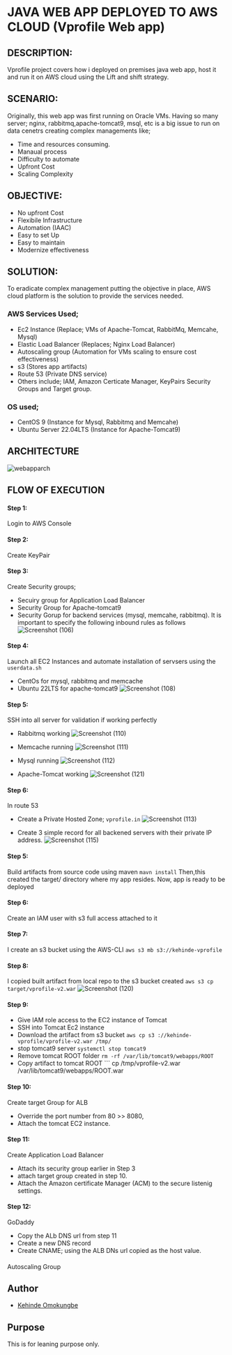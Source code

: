 #  JAVA WEB APP DEPLOYED TO AWS CLOUD (Vprofile Web app)
## DESCRIPTION: 
Vprofile project covers how i deployed on premises java web app, host it and run it on AWS cloud using the Lift and shift strategy. 


## SCENARIO:
Originally, this web app was first running on Oracle VMs. Having so many server; nginx, rabbitmq,apache-tomcat9, msql, etc is  a big issue to run on data cenetrs creating complex managements like;
- Time and resources consuming.
- Manaual process
- Difficulty to automate
- Upfront Cost
- Scaling Complexity

## OBJECTIVE:
- No upfront Cost
- Flexibile Infrastructure
- Automation (IAAC)
- Easy to set Up
- Easy to maintain
- Modernize effectiveness

## SOLUTION:
To eradicate complex management putting the objective in place, AWS cloud platform is the solution to provide the services needed.

### AWS Services Used;
- Ec2 Instance (Replace; VMs of Apache-Tomcat, RabbitMq, Memcahe, Mysql)
- Elastic Load Balancer (Replaces; Nginx Load Balancer)
- Autoscaling group (Automation for VMs scaling to ensure cost effectiveness)
- s3 (Stores app artifacts)
- Route 53 (Private DNS service)
- Others include; IAM, Amazon Certicate Manager, KeyPairs Security Groups and Target group.

### OS used;
- CentOS 9 (Instance for Mysql, Rabbitmq and Memcahe)
- Ubuntu Server 22.04LTS (Instance for Apache-Tomcat9)

## ARCHITECTURE

 ![webapparch](https://github.com/OK-CodeClinic/Java-Web-App-Deployed-to-AWS-Cloud/assets/100064229/093cb01e-c5d9-47ff-a5d8-41676349d142)

## FLOW OF EXECUTION
#### Step 1:
Login to AWS Console
#### Step 2:
Create KeyPair
#### Step 3:
Create Security groups;
- Secuiry group for Application Load Balancer
- Security Group for Apache-tomcat9
- Security Gorup for backend services (mysql, memcahe, rabbitmq). It is important to specify the following inbound rules as follows
  ![Screenshot (106)](https://github.com/OK-CodeClinic/Java-Web-App-Deployed-to-AWS-Cloud/assets/100064229/0ff23cc8-4d97-444c-ba10-9a23cc4a06a5)



#### Step 4: 
Launch all EC2 Instances and automate installation of servsers using the ```userdata.sh```
- CentOs for mysql, rabbitmq and memcache
- Ubuntu 22LTS for apache-tomcat9
  ![Screenshot (108)](https://github.com/OK-CodeClinic/Java-Web-App-Deployed-to-AWS-Cloud/assets/100064229/015015de-f044-4719-b339-04cff0a9bc3c)


#### Step 5:
SSH into all server for validation if working perfectly
- Rabbitmq working
 ![Screenshot (110)](https://github.com/OK-CodeClinic/Java-Web-App-Deployed-to-AWS-Cloud/assets/100064229/0186f627-00b9-4d37-9d39-46d705e95af9)

- Memcache running
  ![Screenshot (111)](https://github.com/OK-CodeClinic/Java-Web-App-Deployed-to-AWS-Cloud/assets/100064229/49fe91e3-b611-4101-afe0-5efb72bc4364)

- Mysql running
  ![Screenshot (112)](https://github.com/OK-CodeClinic/Java-Web-App-Deployed-to-AWS-Cloud/assets/100064229/c16710a2-0240-426f-b2ad-4a14714bcbe5)

- Apache-Tomcat working
  ![Screenshot (121)](https://github.com/OK-CodeClinic/Java-Web-App-Deployed-to-AWS-Cloud/assets/100064229/6ef81215-b933-437e-b6d3-bda88dba35f4)







#### Step 6:
In route 53
- Create a Private Hosted Zone; ```vprofile.in```
  ![Screenshot (113)](https://github.com/OK-CodeClinic/Java-Web-App-Deployed-to-AWS-Cloud/assets/100064229/97d2ab82-5afd-4f1c-a9d6-818cb4a8fce8)

- Create 3 simple record for all backened servers with their private IP address.
  ![Screenshot (115)](https://github.com/OK-CodeClinic/Java-Web-App-Deployed-to-AWS-Cloud/assets/100064229/f8037de6-2020-41d7-8dc7-38d3320880e8)


#### Step 5:
Build artifacts from source code using maven ```mavn install```
Then,this created the target/ directory where my app resides. Now, app is ready to be deployed

#### Step 6: 
Create an IAM user with s3 full access attached to it

#### Step 7:
I create an s3 bucket using the AWS-CLI
 ```aws s3 mb s3://kehinde-vprofile```

#### Step 8:
I copied built artifact from local repo to the s3 bucket created
```aws s3 cp target/vprofile-v2.war```
  ![Screenshot (120)](https://github.com/OK-CodeClinic/Java-Web-App-Deployed-to-AWS-Cloud/assets/100064229/8283b5a3-0135-4066-be6c-ad09b64714e8)


#### Step 9:
- Give IAM role access to the EC2 instance of Tomcat
- SSH into Tomcat Ec2 instance
- Download the artifact from s3 bucket ```aws cp s3 ://kehinde-vprofile/vprofile-v2.war /tmp/```
- stop tomcat9 server ```systemctl stop tomcat9```
- Remove tomcat ROOT folder ```rm -rf /var/lib/tomcat9/webapps/ROOT```
- Copy artifact to tomcat ROOT ``` cp /tmp/vprofile-v2.war /var/lib/tomcat9/webapps/ROOT.war

#### Step 10:
Create target Group for ALB
- Override the port number from 80 >> 8080, 
- Attach the tomcat EC2 instance.

#### Step 11:
Create Application Load Balancer
- Attach its security group earlier in Step 3
- attach target group created in step 10.
- Attach the Amazon certificate Manager (ACM) to the secure listenig settings.

#### Step 12:
GoDaddy
- Copy the ALb DNS url from step 11
- Create a new DNS record
- Create CNAME; using the ALB DNs url copied as the host value.

#### 
Autoscaling Group




## Author

- [Kehinde Omokungbe](https://www.github.com/OK-CodeClinic)

## Purpose
This is for leaning purpose only.


